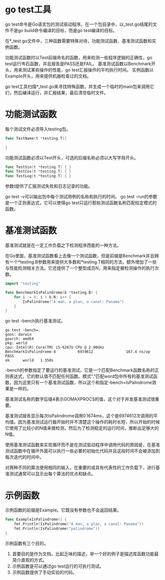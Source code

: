# go test工具
go test命令是Go语言包的测试驱动程序。在一个包目录中，以_test.go结尾的文件不是go build命令编译的目标，而是go test编译的目标。

在*_test.go文件中，三种函数需要特殊对待，功能测试函数、基准测试函数和实例函数。

功能测试函数时以Test前缀命名的函数，用来检测一些程序逻辑的正确性，go test运行岑石函数，并且报告是PASS还是FAIL。
基准测试函数以Benchmark开头，用来测试某些操作的性能，go test汇报操作的平均执行时间。
实例函数以Example开头，用来提供机器检查过的文档。

go test工具扫描*_test.go来寻找特殊函数，并生成一个临时的main包来调用它们，然后编译运行，并汇报结果，最后清空临时文件。

# 功能测试函数
每个测试文件必须导入testing包。
```go
func TestName(t *testing.T){
	
}
```
功能测试函数必须以Test开头，可选的后缀名称必须以大写字母开头。
```go
func TestSin(t *testing.T) { }
func TestCos(t *testing.T) { }
func TestLog(t *testing.T) { }
```
参数t提供了汇报测试失败和日志记录的功能。

go test -v可以输出包中每个测试用例的名称和执行的时间。
go test -run的参数是一个正则表达式，它可以使得go test只运行那些测试函数名称匹配给定模式的函数。

# 基准测试函数
基准测试就是在一定工作负载之下检测程序西能的一种方法。

在Go里面，基准测试函数看上去像一个测试函数，但是前缀是Benchmark并且拥有一个\*testing.B参数用来提供大多数和\*testing.T相同的方法，额外增加了一些与性能检测相关方法。它还提供了一个整型成员N，用来指定被检测操作的执行次数。
```go
import "testing"

func BenchmarkIsPalindrome(b *testing.B) {
    for i := 0; i < b.N; i++ {
        IsPalindrome("A man, a plan, a canal: Panama")
    }
}
```
go test -bench执行基准测试。
```shell
go test -bench=.
goos: darwin
goarch: amd64
pkg: world
cpu: Intel(R) Core(TM) i5-6267U CPU @ 2.90GHz
BenchmarkIsPalindrome-4          6974612               167.4 ns/op
PASS
ok      world   1.350s
```

-bench的参数指定了要运行的基准测试，它是一个匹配Benchmark函数名称的正则表达式，它的默认值不匹配任何函数。模式"."匹配word包中所有的基准测试函数，因为这里只有一个基准测试函数，所以这个和指定-bench=IsPalindrome效果是一样的。

基准测试名称的数字后缀4表示GOMAXPROCS的值，这个对于并发基准测试很重要。

基准测试报告显示每次IsPalindrome调用0.1674ms，这个是6974612次调用的平均值。因为基准测试运行器开始时并不清楚这个操作的耗时长短，所以开始的时候它使用了比较小的N值来做检测，然后为了检测稳定的运行时间，推断出足够大的N值。

使用基准测试函数来实现循环而不是在测试驱动程序中调用代码的原因是，在基准测试函数中在循环外面可以执行一些必要的初始化代码并且这段时间不会被添加到每次迭代的时间中。

对两种不同的算法使用相同的输入，在重要的或具有代表性的工作负载下，进行基准测试通常可以显示出每个算法的优点和缺点。

# 示例函数
示例函数的前缀是Example。它既没有参数也不会返回结果。
```go
func ExampleIsPalindrome() {
	fmt.Println(IsPalindrome("A man, a plan, a canal: Panama"))
	fmt.Println(IsPalindrome("palindrome"))
}
```

示例函数有三个目的。
1. 首要目的是作为文档，比起乏味的描述，举一个好的例子是描述库函数功能最简介直观的方式。
2. 示例函数是可以通过go test运行的可执行测试。
3. 示例函数提供了手动实验的代码。